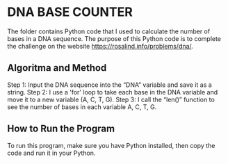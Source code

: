 # DNA BASE COUNTER
The folder contains Python code that I used to calculate the number of bases in a DNA sequence. The purpose of this Python code is to complete the challenge on the website https://rosalind.info/problems/dna/.

## Algoritma and Method
Step 1: Input the DNA sequence into the “DNA” variable and save it as a string.
Step 2: I use a 'for' loop to take each base in the DNA variable and move it to a new variable (A, C, T, G).
Step 3: I call the “len()” function to see the number of bases in each variable A, C, T, G.

## How to Run the Program
To run this program, make sure you have Python installed, then copy the code and run it in your Python.
